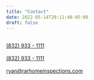 ```yaml
---
title: "Contact"
date: 2022-05-14T20:11:40-05:00
draft: false
---
```


<br>

<div>
<a class="contact-link" href="sms:+1 (832) 933-1111"><i class="fa-solid fa-comment-sms"></i> (832) 933 - 1111</a>
</div>

<br>

<div>
<a class="contact-link" href="tel:+1 (832) 933-1111"><i class="fa-solid fa-square-phone"></i> (832) 933 - 1111</a>
</div>

<br>

<div class=“contact-link”>
<a href="mailto:ryan@rarhomeinspections.com"><i class=“fa-solid fa-envelope”></i> ryan@rarhomeinspections.com</a>
</div>
<i class=“fa-solid fa-envelope”></i>
